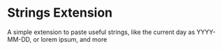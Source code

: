 # Strings Extension


A simple extension to paste useful strings, like the current day as YYYY-MM-DD, or lorem ipsum, and more